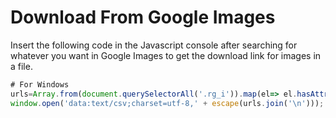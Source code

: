 # Download From Google Images

Insert the following code in the Javascript console after searching for whatever you want in Google Images to get the download link for images in a file. 

```javascript
# For Windows
urls=Array.from(document.querySelectorAll('.rg_i')).map(el=> el.hasAttribute('data-src')?el.getAttribute('data-src'):el.getAttribute('data-iurl'));
window.open('data:text/csv;charset=utf-8,' + escape(urls.join('\n')));
```